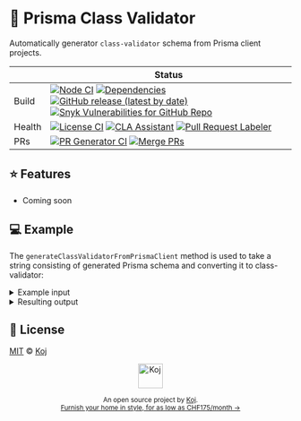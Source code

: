 # 💎 Prisma Class Validator

Automatically generator `class-validator` schema from Prisma client projects.

<!-- prettier-ignore-start -->
|   | Status |
| - | - |
| Build | [![Node CI](https://github.com/koj-co/prisma-class-validator/workflows/Node%20CI/badge.svg)](https://github.com/koj-co/prisma-class-validator/actions?query=workflow%3A%22Node+CI%22) [![Dependencies](https://img.shields.io/librariesio/github/koj-co/prisma-class-validator)](https://libraries.io/github/koj-co/prisma-class-validator) [![GitHub release (latest by date)](https://img.shields.io/github/v/release/koj-co/prisma-class-validator)](https://github.com/koj-co/prisma-class-validator/releases) [![Snyk Vulnerabilities for GitHub Repo](https://img.shields.io/snyk/vulnerabilities/github/koj-co/prisma-class-validator)](https://snyk.io/test/github/koj-co/prisma-class-validator) |
| Health | [![License CI](https://github.com/koj-co/prisma-class-validator/workflows/License%20CI/badge.svg)](https://github.com/koj-co/prisma-class-validator/actions?query=workflow%3A%22License+CI%22) [![CLA Assistant](https://github.com/koj-co/prisma-class-validator/workflows/CLA%20Assistant/badge.svg)](https://github.com/koj-co/prisma-class-validator/actions?query=workflow%3A%22CLA+Assistant%22) [![Pull Request Labeler](https://github.com/koj-co/prisma-class-validator/workflows/Pull%20Request%20Labeler/badge.svg)](https://github.com/koj-co/prisma-class-validator/actions?query=workflow%3A%22Pull+Request+Labeler%22) |
| PRs | [![PR Generator CI](https://github.com/koj-co/prisma-class-validator/workflows/PR%20Generator%20CI/badge.svg)](https://github.com/koj-co/prisma-class-validator/actions?query=workflow%3A%22PR+Generator+CI%22) [![Merge PRs](https://github.com/koj-co/prisma-class-validator/workflows/Merge%20PRs/badge.svg)](https://github.com/koj-co/prisma-class-validator/actions?query=workflow%3A%22Merge+PRs%22) |
<!-- prettier-ignore-end -->

## ⭐️ Features

- Coming soon

## 💻 Example

The `generateClassValidatorFromPrismaClient` method is used to take a string consisting of generated Prisma schema and converting it to class-validator:

<details>
  <summary>Example input</summary>

```ts
generateClassValidatorFromPrismaClient(`
  /**
   * Client
  **/
  
  import * as runtime from '@prisma/client/runtime';
  
  
  /**
   * Model Lead
   */
  
  export type Lead = {
    browser: string | null
    city: string | null
    countryCode: string | null
    createdAt: Date
    email: string
    id: number
    name: string
    operatingSystem: string | null
    region: string | null
    responses: Prisma.JsonValue | null
    timezone: string | null
    updatedAt: Date
  }
  
  /**
   * Model User
   */
  
  export type User = {
    active: boolean
    attributes: Prisma.JsonValue | null
    checkLocationOnLogin: boolean
    countryCode: string
    createdAt: Date
    gender: Gender
  }

  /**
   * Enums
   */

  // Based on
  // https://github.com/microsoft/TypeScript/issues/3192#issuecomment-261720275

  export const Gender: {
    FEMALE: 'FEMALE',
    MALE: 'MALE',
    NONBINARY: 'NONBINARY',
    UNKNOWN: 'UNKNOWN'
  };

  export type Gender = (typeof Gender)[keyof typeof Gender]
`);
```

</details>

<details>
  <summary>Resulting output</summary>

```ts
`/**
 * DO NOT EDIT THIS FILE MANUALLY
 * ==============================
 *
 * This file is automatically generated by Prisma Class Validator using @prisma/client
 * Source: https://github.com/koj-co/prisma-class-validator/blob/HEAD/scripts/generate-types.ts
 */

import {
  IsOptional,
  IsString,
  IsNumber,
  IsNotEmpty,
  IsBoolean,
  IsObject,
  IsDateString,
  IsIn,
} from "class-validator";

/**
 * Model Lead
 */

export class Lead {
  @IsString()
  @IsOptional()
  browser?: string | null;

  @IsString()
  @IsOptional()
  city?: string | null;

  @IsString()
  @IsOptional()
  countryCode?: string | null;

  @IsDateString()
  @IsNotEmpty()
  createdAt!: Date;

  @IsString()
  @IsNotEmpty()
  email!: string;

  @IsNumber()
  @IsNotEmpty()
  id!: number;

  @IsString()
  @IsNotEmpty()
  name!: string;

  @IsString()
  @IsOptional()
  operatingSystem?: string | null;

  @IsString()
  @IsOptional()
  region?: string | null;

  @IsObject()
  @IsOptional()
  responses?: any | null;

  @IsString()
  @IsOptional()
  timezone?: string | null;

  @IsDateString()
  @IsNotEmpty()
  updatedAt!: Date;
}

/**
 * Model User
 */

export class User {
  @IsBoolean()
  @IsNotEmpty()
  active!: boolean;

  @IsObject()
  @IsOptional()
  attributes?: any | null;

  @IsBoolean()
  @IsNotEmpty()
  checkLocationOnLogin!: boolean;

  @IsString()
  @IsNotEmpty()
  countryCode!: string;

  @IsDateString()
  @IsNotEmpty()
  createdAt!: Date;
  
  @IsString()
  @IsIn(["FEMALE", "MALE", "NONBINARY", "UNKNOWN"])
  @IsNotEmpty()
  gender!: Gender;
}

/**
 * Enums
 */

// Based on
// https://github.com/microsoft/TypeScript/issues/3192#issuecomment-261720275

export let Gender: {
  FEMALE: "FEMALE";
  MALE: "MALE";
  NONBINARY: "NONBINARY";
  UNKNOWN: "UNKNOWN";
};

export type Gender = typeof Gender[keyof typeof Gender];`;
```

</details>

## 📄 License

[MIT](./LICENSE) © [Koj](https://koj.co)

<p align="center">
  <a href="https://koj.co">
    <img width="44" alt="Koj" src="https://kojcdn.com/v1598284251/website-v2/koj-github-footer_m089ze.svg">
  </a>
</p>
<p align="center">
  <sub>An open source project by <a href="https://koj.co">Koj</a>. <br> <a href="https://koj.co">Furnish your home in style, for as low as CHF175/month →</a></sub>
</p>

